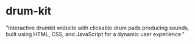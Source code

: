 # drum-kit
"Interactive drumkit website with clickable drum pads producing sounds, built using HTML, CSS, and JavaScript for a dynamic user experience."
